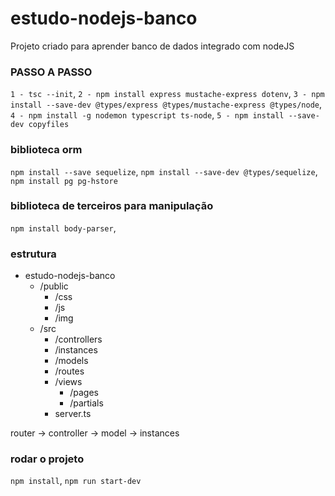 # estudo-nodejs-banco
Projeto criado para aprender banco de dados integrado com nodeJS

### PASSO A PASSO

`1 - tsc --init`,
`2 - npm install express mustache-express dotenv`,
`3 - npm install --save-dev @types/express @types/mustache-express @types/node`,
`4 - npm install -g nodemon typescript ts-node`,
`5 - npm install --save-dev copyfiles`

### biblioteca orm
`npm install --save sequelize`,
`npm install --save-dev @types/sequelize`,
`npm install pg pg-hstore`

### biblioteca de terceiros para manipulação

`npm install body-parser`,

### estrutura

- estudo-nodejs-banco
    - /public
        - /css
        - /js
        - /img
    - /src
        - /controllers
        - /instances
        - /models
        - /routes
        - /views
            - /pages
            - /partials
        - server.ts

router -> controller -> model -> instances
### rodar o projeto
`npm install`,
`npm run start-dev`